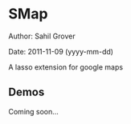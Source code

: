 SMap
====

Author:	Sahil Grover

Date:	2011-11-09 (yyyy-mm-dd)

A lasso extension for google maps

Demos
-----

Coming soon...